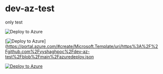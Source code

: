 # dev-az-test
only test


![Deploy to Azure](https://aka.ms/deploytoazurebutton)

[![Deploy to Azure](https://aka.ms/deploytoazurebutton)](https://portal.azure.com/#create/Microsoft.Template/uri/https%3A%2F%2Fgithub.com%2Fvyshaghpoc%2Fdev-az-test%2Fblob%2Fmain%2Fazuredeploy.json

[![Deploy to Azure](https://aka.ms/deploytoazurebutton)](https://portal.azure.com/#create/Microsoft.Template/uri/{https%3A%2F%2Fgithub.com%2Fvyshaghpoc%2Fdev-az-test%2Fblob%2Fmain%2Fazuredeploy.json})


